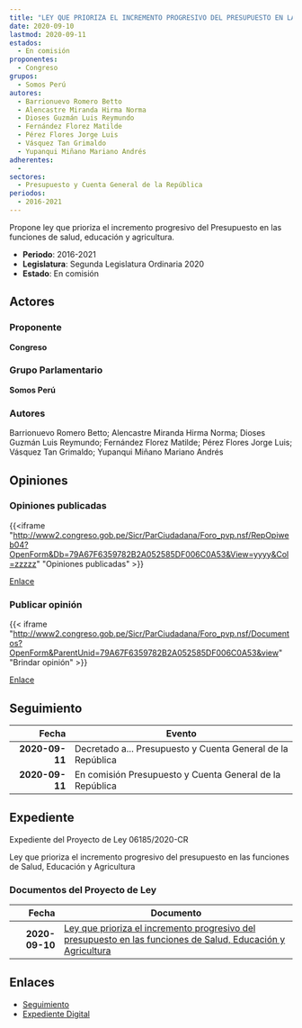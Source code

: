 ```yaml
---
title: "LEY QUE PRIORIZA EL INCREMENTO PROGRESIVO DEL PRESUPUESTO EN LAS FUNCIONES DE SALUD, EDUCACIÓN Y AGRICULTURA"
date: 2020-09-10
lastmod: 2020-09-11
estados: 
  - En comisión
proponentes: 
  - Congreso
grupos: 
  - Somos Perú
autores: 
  - Barrionuevo Romero Betto
  - Alencastre Miranda Hirma Norma
  - Dioses Guzmán Luis Reymundo
  - Fernández Florez Matilde
  - Pérez Flores Jorge Luis
  - Vásquez Tan Grimaldo
  - Yupanqui Miñano Mariano Andrés
adherentes: 
  - 
sectores: 
  - Presupuesto y Cuenta General de la República
periodos: 
  - 2016-2021
---
```


Propone ley que prioriza el incremento progresivo del Presupuesto en las funciones de salud, educación y agricultura.

- **Periodo**: 2016-2021
- **Legislatura**: Segunda Legislatura Ordinaria 2020
- **Estado**: En comisión

## Actores

### Proponente

**Congreso**

### Grupo Parlamentario

**Somos Perú**

### Autores

Barrionuevo Romero Betto; Alencastre Miranda Hirma Norma; Dioses Guzmán Luis Reymundo; Fernández Florez Matilde; Pérez Flores Jorge Luis; Vásquez Tan Grimaldo; Yupanqui Miñano Mariano Andrés


## Opiniones

### Opiniones publicadas

{{<iframe "http://www2.congreso.gob.pe/Sicr/ParCiudadana/Foro_pvp.nsf/RepOpiweb04?OpenForm&Db=79A67F6359782B2A052585DF006C0A53&View=yyyy&Col=zzzzz" "Opiniones publicadas" >}}

[Enlace](http://www2.congreso.gob.pe/Sicr/ParCiudadana/Foro_pvp.nsf/RepOpiweb04?OpenForm&Db=79A67F6359782B2A052585DF006C0A53&View=yyyy&Col=zzzzz)
### Publicar opinión

{{< iframe "http://www2.congreso.gob.pe/Sicr/ParCiudadana/Foro_pvp.nsf/Documentos?OpenForm&ParentUnid=79A67F6359782B2A052585DF006C0A53&view" "Brindar opinión" >}}

[Enlace](http://www2.congreso.gob.pe/Sicr/ParCiudadana/Foro_pvp.nsf/Documentos?OpenForm&ParentUnid=79A67F6359782B2A052585DF006C0A53&view)

## Seguimiento

| Fecha | Evento |
|------:|--------|
| **2020-09-11** | Decretado a... Presupuesto y Cuenta General de la República|
| **2020-09-11** | En comisión Presupuesto y Cuenta General de la República|


## Expediente

Expediente del Proyecto de Ley 06185/2020-CR

Ley que prioriza el incremento progresivo del presupuesto en las funciones de Salud, Educación y Agricultura


### Documentos del Proyecto de Ley

| Fecha | Documento |
|------:|--------|
| **2020-09-10** | [Ley que prioriza el incremento progresivo del presupuesto en las funciones de Salud, Educación y Agricultura](http://www.leyes.congreso.gob.pe/Documentos/2016_2021/Proyectos_de_Ley_y_de_Resoluciones_Legislativas/PL06185-20200910.pdf) |

## Enlaces 

- [Seguimiento](http://www2.congreso.gob.pe/Sicr/TraDocEstProc/CLProLey2016.nsf/f7fff46988ca05b1052578e100829cc7/775c1f185bc605b3052585e00010a8cc?OpenDocument)
- [Expediente Digital](http://www2.congreso.gob.pe/Sicr/TraDocEstProc/CLProLey2016.nsf/f7fff46988ca05b1052578e100829cc7/775c1f185bc605b3052585e00010a8cc?OpenDocument&Click=05257FB7005EB655.eb71d0cf91d8294e05256cdf006b5706/$Body/0.1C6C)
